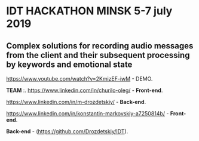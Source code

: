 # IDT HACKATHON MINSK 5-7 july 2019

## Complex solutions for recording audio messages from the client and their subsequent processing by keywords and emotional state

https://www.youtube.com/watch?v=2KmizEF-iwM - DEMO.

__TEAM__ :.
https://www.linkedin.com/in/churilo-oleg/ - **Front-end**.

https://www.linkedin.com/in/m-drozdetskiy/ - **Back-end**.

https://www.linkedin.com/in/konstantin-markovskiy-a7250814b/ - **Front-end**.

**Back-end** - (https://github.com/Drozdetskiy/IDT).
